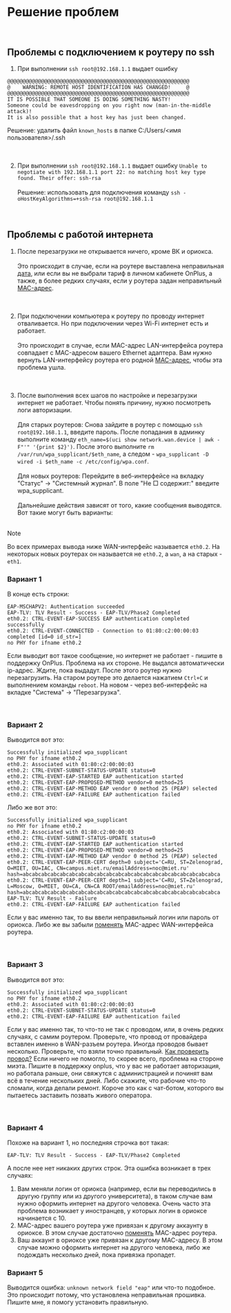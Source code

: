 # Решение проблем<br><br>

## Проблемы с подключением к роутеру по ssh
1. При выполнении `ssh root@192.168.1.1` выдает ошибку 
```
@@@@@@@@@@@@@@@@@@@@@@@@@@@@@@@@@@@@@@@@@@@@@@@@@@@@@@@@@@@
@    WARNING: REMOTE HOST IDENTIFICATION HAS CHANGED!     @
@@@@@@@@@@@@@@@@@@@@@@@@@@@@@@@@@@@@@@@@@@@@@@@@@@@@@@@@@@@
IT IS POSSIBLE THAT SOMEONE IS DOING SOMETHING NASTY!
Someone could be eavesdropping on you right now (man-in-the-middle attack)!
It is also possible that a host key has just been changed.
```
Решение: удалить файл `known_hosts` в папке C:/Users/<имя пользователя>/.ssh<br><br><br>

2. При выполнении `ssh root@192.168.1.1` выдает ошибку `Unable to negotiate with 192.168.1.1 port 22: no matching host key type found. Their offer: ssh-rsa`<br><br>
Решение: использовать для подключения команду `ssh -oHostKeyAlgorithms=+ssh-rsa root@192.168.1.1`<br><br><br>

## Проблемы с работой интернета
1. После перезагрузки не открывается ничего, кроме ВК и ориокса.<br><br>
Это происходит в случае, если на роутере выставлена неправильная [дата](/setup/wersonit_new.md#настройка-wi-fi), или если вы не выбрали тариф в личном кабинете OnPlus, а также, в более редких случаях, если у роутера задан неправильный [MAC-адрес](/setup/macaddr.md).<br><br><br>

2. При подключении компьютера к роутеру по проводу интернет отваливается. Но при подключении через Wi-Fi интернет есть и работает.<br><br>
Это происходит в случае, если MAC-адрес LAN-интерфейса роутера совпадает с MAC-адресом вашего Ethernet адаптера. Вам нужно вернуть LAN-интерфейсу роутера его родной [MAC-адрес](/setup/macaddr.md), чтобы эта проблема ушла.
<br><br><br>

3. После выполнения всех шагов по настройке и перезагрузки интернет не работает. Чтобы понять причину, нужно посмотреть логи авторизации.<br><br>
Для старых роутеров: Снова зайдите в роутер с помощью `ssh root@192.168.1.1`, введите пароль. После попадания в админку выполните команду `eth_name=$(uci show network.wan.device | awk -F"'" '{print $2}')`. После этого выполните `rm /var/run/wpa_supplicant/$eth_name`, а следом - `wpa_supplicant -D wired -i $eth_name -c /etc/config/wpa.conf`.<br><br>
Для новых роутеров: Перейдите в веб-интерфейсе на вкладку "Статус" -> "Системный журнал". В поле "Не □ содержит:" введите wpa_supplicant.<br><br>
Дальнейшие действия зависят от того, какие сообщения выводятся. Вот такие могут быть варианты:<br><br>

> [!NOTE]  
> Во всех примерах вывода ниже WAN-интерфейс называется `eth0.2`. На некоторых новых роутерах он называется не `eth0.2`, а `wan`, а на старых - `eth1`. 

### Вариант 1<br>
В конце есть строки:
```
EAP-MSCHAPV2: Authentication succeeded
EAP-TLV: TLV Result - Success - EAP-TLV/Phase2 Completed
eth0.2: CTRL-EVENT-EAP-SUCCESS EAP authentication completed successfully
eth0.2: CTRL-EVENT-CONNECTED - Connection to 01:80:c2:00:00:03 completed [id=0 id_str=]
no PHY for ifname eth0.2
```

Если выводит вот такое сообщение, но интернет не работает - пишите в поддержку OnPlus. Проблема на их стороне. Не выдался автоматически ip-адрес. Ждите, пока выдадут. После этого роутер нужно перезагрузить. На старом роутере это делается нажатием `Ctrl+C` и выполнением команды `reboot`. На новом - через веб-интерфейс на вкладке "Система" -> "Перезагрузка".<br><br><br>

### Вариант 2<br>
Выводится вот это:
```
Successfully initialized wpa_supplicant
no PHY for ifname eth0.2
eth0.2: Associated with 01:80:c2:00:00:03
eth0.2: CTRL-EVENT-SUBNET-STATUS-UPDATE status=0
eth0.2: CTRL-EVENT-EAP-STARTED EAP authentication started
eth0.2: CTRL-EVENT-EAP-PROPOSED-METHOD vendor=0 method=25
eth0.2: CTRL-EVENT-EAP-METHOD EAP vendor 0 method 25 (PEAP) selected
eth0.2: CTRL-EVENT-EAP-FAILURE EAP authentication failed
```
Либо же вот это:
```
Successfully initialized wpa_supplicant
no PHY for ifname eth0.2
eth0.2: Associated with 01:80:c2:00:00:03
eth0.2: CTRL-EVENT-SUBNET-STATUS-UPDATE status=0
eth0.2: CTRL-EVENT-EAP-STARTED EAP authentication started
eth0.2: CTRL-EVENT-EAP-PROPOSED-METHOD vendor=0 method=25
eth0.2: CTRL-EVENT-EAP-METHOD EAP vendor 0 method 25 (PEAP) selected
eth0.2: CTRL-EVENT-EAP-PEER-CERT depth=0 subject='C=RU, ST=Zelenograd, O=MIET, OU=IAC, CN=campus.miet.ru/emailAddress=noc@miet.ru' hash=abcabcabcabcabcabcabcabcabcabcabcabcabcabcabcabcabcabcabcabcabca
eth0.2: CTRL-EVENT-EAP-PEER-CERT depth=1 subject='C=RU, ST=Zelenograd, L=Moscow, O=MIET, OU=CA, CN=CA ROOT/emailAddress=noc@miet.ru' hash=abcabcabcabcabcabcabcabcabcabcabcabcabcabcabcabcabcabcabcabcabca
EAP-TLV: TLV Result - Failure
eth0.2: CTRL-EVENT-EAP-FAILURE EAP authentication failed
```
Если у вас именно так, то вы ввели неправильный логин или пароль от ориокса. Либо же вы забыли [поменять](/setup/macaddr.md) MAC-адрес WAN-интерфейса роутера.<br><br><br>

### Вариант 3<br>
Выводится вот это:
```
Successfully initialized wpa_supplicant
no PHY for ifname eth0.2
eth0.2: Associated with 01:80:c2:00:00:03
eth0.2: CTRL-EVENT-SUBNET-STATUS-UPDATE status=0
eth0.2: CTRL-EVENT-EAP-FAILURE EAP authentication failed
```
Если у вас именно так, то что-то не так с проводом, или, в очень редких случаях, с самим роутером. Проверьте, что провод от провайдера вставлен именно в WAN-разъем роутера. Иногда проводов бывает несколько. Проверьте, что взяли точно правильный. [Как проверить провод?](/setup/wire_check.md) Если ничего не помогло, то скорее всего, проблема на стороне миэта. Пишите в поддержку onplus, что у вас не работает авторизация, но работала раньше, они свяжутся с администрацией и починят вам всё в течение нескольких дней. Либо скажите, что рабочие что-то сломали, когда делали ремонт. Короче это как с чат-ботом, которого вы пытаетесь заставить позвать живого оператора.<br><br><br>

### Вариант 4<br>
Похоже на вариант 1, но последняя строчка вот такая:
```
EAP-TLV: TLV Result - Success - EAP-TLV/Phase2 Completed
```
А после нее нет никаких других строк. Эта ошибка возникает в трех случаях: 
1. Вам меняли логин от ориокса (например, если вы переводились в другую группу или из другого университета), в таком случае вам нужно оформить интернет на другого человека.  Очень часто эта проблема возникает у иностранцев, у которых логин в ориоксе начинается с 10.
2. MAC-адрес вашего роутера уже привязан к другому аккаунту в ориоксе. В этом случае достаточно [поменять](/setup/macaddr.md) MAC-адрес роутера.
3. Ваш аккаунт в ориоксе уже привязан к другому MAC-адресу. В этом случае можно оформить интернет на другого человека, либо же подождать несколько дней, пока привязка пропадет.

### Вариант 5<br>
Выводится ошибка: `unknown network field "eap"` или что-то подобное.
Это происходит потому, что установлена неправильная прошивка. Пишите мне, я помогу установить правильную.
